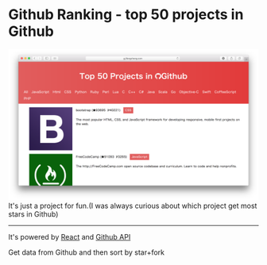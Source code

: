 # Github Ranking - top 50 projects in Github
![screenshots](https://github.com/iawia002/github-ranking/raw/master/screenshots/2.png)
It's just a project for fun.(I was always curious about which project get most stars in Github)

***

It's powered by [React](https://github.com/facebook/react) and [Github API](https://developer.github.com/v3/)

Get data from Github and then sort by star+fork
